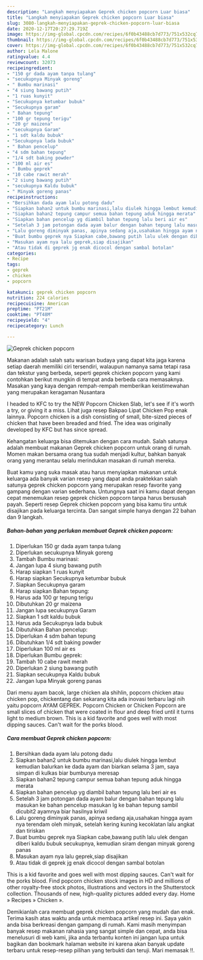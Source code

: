 ```yaml
---
description: "Langkah menyiapakan Geprek chicken popcorn Luar biasa"
title: "Langkah menyiapakan Geprek chicken popcorn Luar biasa"
slug: 3080-langkah-menyiapakan-geprek-chicken-popcorn-luar-biasa
date: 2020-12-17T20:27:29.719Z
image: https://img-global.cpcdn.com/recipes/6f0b43488cb7d773/751x532cq70/geprek-chicken-popcorn-foto-resep-utama.jpg
thumbnail: https://img-global.cpcdn.com/recipes/6f0b43488cb7d773/751x532cq70/geprek-chicken-popcorn-foto-resep-utama.jpg
cover: https://img-global.cpcdn.com/recipes/6f0b43488cb7d773/751x532cq70/geprek-chicken-popcorn-foto-resep-utama.jpg
author: Lela Malone
ratingvalue: 4.4
reviewcount: 32073
recipeingredient:
- "150 gr dada ayam tanpa tulang"
- "secukupnya Minyak goreng"
- " Bumbu marinasi"
- "4 siung bawang putih"
- "1 ruas kunyit"
- "Secukupnya ketumbar bubuk"
- "Secukupnya garam"
- " Bahan tepung"
- "100 gr tepung terigu"
- "20 gr maizena"
- "secukupnya Garam"
- "1 sdt kaldu bubuk"
- "Secukupnya lada bubuk"
- " Bahan pencelup"
- "4 sdm bahan tepung"
- "1/4 sdt baking powder"
- "100 ml air es"
- " Bumbu geprek"
- "10 cabe rawit merah"
- "2 siung bawang putih"
- "secukupnya Kaldu bubuk"
- " Minyak goreng panas"
recipeinstructions:
- "Bersihkan dada ayam lalu potong dadu"
- "Siapkan bahan2 untuk bumbu marinasi,lalu diulek hingga lembut kemudian balurkan ke dada ayam dan biarkan selama 3 jam, saya simpan di kulkas biar bumbunya meresap"
- "Siapkan bahan2 tepung campur semua bahan tepung aduk hingga merata"
- "Siapkan bahan pencelup yg diambil bahan tepung lalu beri air es"
- "Setelah 3 jam potongan dada ayam balur dengan bahan tepung lalu masukan ke bahan pencelup masukan lg ke bahan tepung sambil dicubit2 ayamnya biar hasilnya kriwil"
- "Lalu goreng diminyak panas, apinya sedang aja,usahakan hingga ayam nya terendam oleh minyak, setelah kering kuning kecoklatan lalu angkat dan tiriskan"
- "Buat bumbu geprek nya Siapkan cabe,bawang putih lalu ulek dengan diberi kaldu bubuk secukupnya, kemudian siram dengan minyak goreng panas"
- "Masukan ayam nya lalu geprek,siap disajikan"
- "Atau tidak di geprek jg enak dicocol dengan sambal botolan"
categories:
- Recipe
tags:
- geprek
- chicken
- popcorn

katakunci: geprek chicken popcorn 
nutrition: 224 calories
recipecuisine: American
preptime: "PT21M"
cooktime: "PT48M"
recipeyield: "4"
recipecategory: Lunch

---
```



![Geprek chicken popcorn](https://img-global.cpcdn.com/recipes/6f0b43488cb7d773/751x532cq70/geprek-chicken-popcorn-foto-resep-utama.jpg)

Makanan adalah salah satu warisan budaya yang dapat kita jaga karena setiap daerah memiliki ciri tersendiri, walaupun namanya sama tetapi rasa dan tekstur yang berbeda, seperti geprek chicken popcorn yang kami contohkan berikut mungkin di tempat anda berbeda cara memasaknya. Masakan yang kaya dengan rempah-rempah memberikan keistimewahan yang merupakan keragaman Nusantara

I headed to KFC to try the NEW Popcorn Chicken Slab, let&#39;s see if it&#39;s worth a try, or giving it a miss. Lihat juga resep Bakpao Lipat Chicken Pop enak lainnya. Popcorn chicken is a dish consisting of small, bite-sized pieces of chicken that have been breaded and fried. The idea was originally developed by KFC but has since spread.

Kehangatan keluarga bisa ditemukan dengan cara mudah. Salah satunya adalah membuat makanan Geprek chicken popcorn untuk orang di rumah. Momen makan bersama orang tua sudah menjadi kultur, bahkan banyak orang yang merantau selalu merindukan masakan di rumah mereka.

Buat kamu yang suka masak atau harus menyiapkan makanan untuk keluarga ada banyak varian resep yang dapat anda praktekkan salah satunya geprek chicken popcorn yang merupakan resep favorite yang gampang dengan varian sederhana. Untungnya saat ini kamu dapat dengan cepat menemukan resep geprek chicken popcorn tanpa harus bersusah payah.
Seperti resep Geprek chicken popcorn yang bisa kamu tiru untuk disajikan pada keluarga tercinta. Dan sangat simple hanya dengan 22 bahan dan 9 langkah.


<!--inarticleads1-->

##### Bahan-bahan yang perlukan membuat Geprek chicken popcorn:

1. Diperlukan 150 gr dada ayam tanpa tulang
1. Diperlukan secukupnya Minyak goreng
1. Tambah  Bumbu marinasi:
1. Jangan lupa 4 siung bawang putih
1. Harap siapkan 1 ruas kunyit
1. Harap siapkan Secukupnya ketumbar bubuk
1. Siapkan Secukupnya garam
1. Harap siapkan  Bahan tepung:
1. Harus ada 100 gr tepung terigu
1. Dibutuhkan 20 gr maizena
1. Jangan lupa secukupnya Garam
1. Siapkan 1 sdt kaldu bubuk
1. Harus ada Secukupnya lada bubuk
1. Dibutuhkan  Bahan pencelup:
1. Diperlukan 4 sdm bahan tepung
1. Dibutuhkan 1/4 sdt baking powder
1. Diperlukan 100 ml air es
1. Diperlukan  Bumbu geprek:
1. Tambah 10 cabe rawit merah
1. Diperlukan 2 siung bawang putih
1. Siapkan secukupnya Kaldu bubuk
1. Jangan lupa  Minyak goreng panas


Dari menu ayam bacok, large chicken ala shihlin, popcorn chicken atau chicken pop, chickentang dan sekarang kita ada inovasi terbaru lagi nih yaitu popcorn AYAM GEPREK. Popcorn Chicken or Chicken Popcorn are small slices of chicken that were coated in flour and deep fried until it turns light to medium brown. This is a kid favorite and goes well with most dipping sauces. Can&#39;t wait for the porks blood. 

<!--inarticleads2-->

##### Cara membuat  Geprek chicken popcorn:

1. Bersihkan dada ayam lalu potong dadu
1. Siapkan bahan2 untuk bumbu marinasi,lalu diulek hingga lembut kemudian balurkan ke dada ayam dan biarkan selama 3 jam, saya simpan di kulkas biar bumbunya meresap
1. Siapkan bahan2 tepung campur semua bahan tepung aduk hingga merata
1. Siapkan bahan pencelup yg diambil bahan tepung lalu beri air es
1. Setelah 3 jam potongan dada ayam balur dengan bahan tepung lalu masukan ke bahan pencelup masukan lg ke bahan tepung sambil dicubit2 ayamnya biar hasilnya kriwil
1. Lalu goreng diminyak panas, apinya sedang aja,usahakan hingga ayam nya terendam oleh minyak, setelah kering kuning kecoklatan lalu angkat dan tiriskan
1. Buat bumbu geprek nya Siapkan cabe,bawang putih lalu ulek dengan diberi kaldu bubuk secukupnya, kemudian siram dengan minyak goreng panas
1. Masukan ayam nya lalu geprek,siap disajikan
1. Atau tidak di geprek jg enak dicocol dengan sambal botolan


This is a kid favorite and goes well with most dipping sauces. Can&#39;t wait for the porks blood. Find popcorn chicken stock images in HD and millions of other royalty-free stock photos, illustrations and vectors in the Shutterstock collection. Thousands of new, high-quality pictures added every day. Home » Recipes » Chicken ». 

Demikianlah cara membuat geprek chicken popcorn yang mudah dan enak. Terima kasih atas waktu anda untuk membaca artikel resep ini. Saya yakin anda bisa berkreasi dengan gampang di rumah. Kami masih menyimpan banyak resep makanan rahasia yang sangat simple dan cepat, anda bisa menelusuri di web kami, jika anda terbantu konten ini jangan lupa untuk bagikan dan bookmark halaman website ini karena akan banyak update terbaru untuk resep-resep pilihan yang terbukti dan teruji. Mari memasak !!. 
